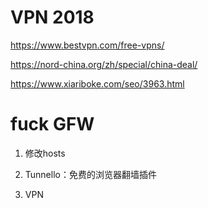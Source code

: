 # VPN 2018

https://www.bestvpn.com/free-vpns/


https://nord-china.org/zh/special/china-deal/

https://www.xiariboke.com/seo/3963.html


# fuck GFW

1. 修改hosts

2. Tunnello：免费的浏览器翻墙插件

3. VPN



